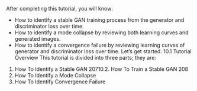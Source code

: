 After completing this tutorial, you will know:
- How to identify a stable GAN training process from the generator and discriminator loss
over time.
- How to identify a mode collapse by reviewing both learning curves and generated images.
- How to identify a convergence failure by reviewing learning curves of generator and
discriminator loss over time.
Let’s get started.
10.1 Tutorial Overview
This tutorial is divided into three parts; they are:
1. How To Identify a Stable GAN
20710.2. How To Train a Stable GAN 208
2. How To Identify a Mode Collapse
3. How To Identify Convergence Failure